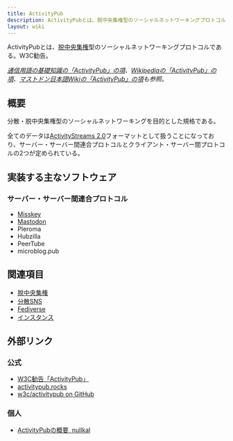 ```yaml
---
title: ActivityPub
description: ActivityPubとは、脱中央集権型のソーシャルネットワーキングプロトコルである。W3C勧告。
layout: wiki
---
```

ActivityPubとは、[脱中央集権](../decentralization/)型のソーシャルネットワーキングプロトコルである。W3C勧告。

*[通信用語の基礎知識の「ActivityPub」の項](https://www.wdic.org/w/WDIC/ActivityPub)、[Wikipediaの「ActivityPub」の項](https://ja.wikipedia.org/wiki/ActivityPub)、[マストドン日本語Wikiの「ActivityPub」の項](https://ja.mstdn.wiki/ActivityPub)も参照。*

## 概要
分散・脱中央集権型のソーシャルネットワーキングを目的とした規格である。

全てのデータは[ActivityStreams 2.0](https://www.w3.org/TR/activitystreams-core/)フォーマットとして扱うことになっており、サーバー・サーバー間連合プロトコルとクライアント・サーバー間プロトコルの2つが定められている。

## 実装する主なソフトウェア

### サーバー・サーバー間連合プロトコル
- [Misskey](../../softwares/misskey/)
- [Mastodon](../../softwares/mastodon/)
- Pleroma
- Hubzilla
- PeerTube
- microblog.pub

## 関連項目
- [脱中央集権](../decentralization/)
- [分散SNS](../decentralized-social-networking-service/)
- [Fediverse](../fediverse/)
- [インスタンス](../instance/)

## 外部リンク
### 公式
- [W3C勧告「ActivityPub」](https://www.w3.org/TR/activitypub/)
- [activitypub.rocks](https://activitypub.rocks/)
- [w3c/activitypub on GitHub](https://github.com/w3c/activitypub/)

### 個人
- [ActivityPubの概要, nullkal](https://qiita.com/nullkal/items/accc5d62836a930b3cd9)
